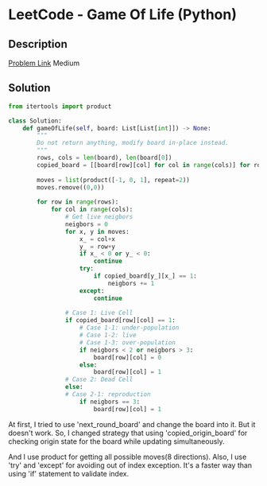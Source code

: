 # LeetCode - Game Of Life (Python)

## Description

[Problem Link](https://leetcode.com/problems/game-of-life/)
Medium

## Solution

```python
from itertools import product

class Solution:
    def gameOfLife(self, board: List[List[int]]) -> None:
        """
        Do not return anything, modify board in-place instead.
        """
        rows, cols = len(board), len(board[0])
        copied_board = [[board[row][col] for col in range(cols)] for row in range(rows)]
        
        moves = list(product([-1, 0, 1], repeat=2))
        moves.remove((0,0))
        
        for row in range(rows):
            for col in range(cols):
                # Get live neigbors
                neigbors = 0
                for x, y in moves:
                    x_ = col+x
                    y_ = row+y
                    if x_ < 0 or y_ < 0:
                        continue
                    try:
                        if copied_board[y_][x_] == 1:
                            neigbors += 1
                    except:
                        continue
                
                # Case 1: Live Cell
                if copied_board[row][col] == 1:
                    # Case 1-1: under-population
                    # Case 1-2: live
                    # Case 1-3: over-population
                    if neigbors < 2 or neigbors > 3:
                        board[row][col] = 0
                    else:
                        board[row][col] = 1 
                # Case 2: Dead Cell
                else:
                # Case 2-1: reproduction
                    if neigbors == 3:
                        board[row][col] = 1
```

At first, I tried to use 'next_round_board' and change the board into it. But it doesn't work. So, I changed strategy that using 'copied_origin_board' for checking origin state for the board while updating simultaneously.  

And I use product for getting all possible moves(8 directions).
Also, I use 'try' and 'except' for avoiding out of index exception. It's a faster way than using 'if' statement to validate index.
